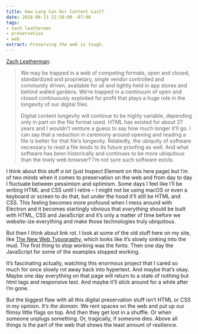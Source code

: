 ```yaml
---
title: How Long Can Our Content Last?
date: 2018-06-13 21:58:00 -07:00
tags:
- zach leatherman
- preservation
- web
extract: Preserving the web is tough.
---
```


[Zach Leatherman](https://www.zachleat.com/web/digital-longevity/):

> We may be trapped in a web of competing formats, open and closed, standardized and proprietary, single vendor controlled and community driven, available for all and tightly held in app stores and behind walled gardens. We’re trapped in a continuum of open and closed continuously exploited for profit that plays a huge role in the longevity of our digital files.
> 
> Digital content longevity will continue to be highly variable, depending only in part on the file format used. HTML has existed for about 27 years and I wouldn’t venture a guess to say how much longer it’ll go. I can say that a reduction in ceremony around opening and reading a file is better for that file’s longevity. Relatedly, the ubiquity of software necessary to read a file lends to its future proofing as well. And what software has been historically and continues to be more ubiquitous than the lowly web browser? I’m not sure such software exists.

I think about this stuff _a lot_ (just Inspect Element on this here page) but I’m of two minds when it comes to preservation on the web and from day to day I fluctuate between pessimism and optimism. Some days I feel like I’ll be writing HTML and CSS until I retire – I might not be using macOS or even a keyboard or screen to do that, but under the hood it’ll still be HTML and CSS. This feeling becomes more profound when I mess around with Electron and it becomes startingly obvious that _everything_ should be built with HTML, CSS and JavaScript and it’s only a matter of time before we website-ize everything and make those technologies truly ubiquitous. 

But then I think about link rot. I look at some of the old stuff here on my site, like [The New Web Typography](https://robinrendle.com/essays/new-web-typography/), which looks like it’s slowly sinking into the mud. The first thing to stop working was the fonts. Then one day the JavaScript for some of the examples stopped working. 

It’s fascinating actually, watching this enormous project that I cared so much for once slowly rot away back into hypertext. And maybe that’s okay. Maybe one day everything on that page will return to a state of nothing but html tags and responsive text. And maybe it’ll stick around for a while after I’m gone.

But the biggest flaw with all this digital preservation stuff isn’t HTML or CSS in my opinion. _It’s the domain._ We rent spaces on the web and put up our flimsy little flags on top. And then they get lost in a shuffle. Or when someone unplugs something. Or, tragically, if someone dies. Above all things is the part of the web that shows the least amount of resilience.